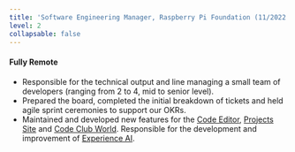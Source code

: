 ```yaml
---
title: 'Software Engineering Manager, Raspberry Pi Foundation (11/2022 - Present)'
level: 2
collapsable: false
---
```


#### Fully Remote

- Responsible for the technical output and line managing a small team of developers (ranging from 2 to 4, mid to senior level).
- Prepared the board, completed the initial breakdown of tickets and held agile sprint ceremonies to support our OKRs.
- Maintained and developed new features for the [Code Editor](https://editor.raspberrypi.org), [Projects Site](https://projects.raspberrypi.org/) and [Code Club World](https://codeclubworld.org/). Responsible for the development and improvement of [Experience AI](https://experience-ai.org).